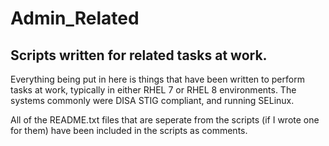 # Admin_Related
## Scripts written for related tasks at work. 

Everything being put in here is things that have been written to perform tasks at work, typically in either RHEL 7 or RHEL 8 environments. The systems commonly were DISA STIG compliant, and running SELinux.

All of the README.txt files that are seperate from the scripts (if I wrote one for them) have been included in the scripts as comments.
